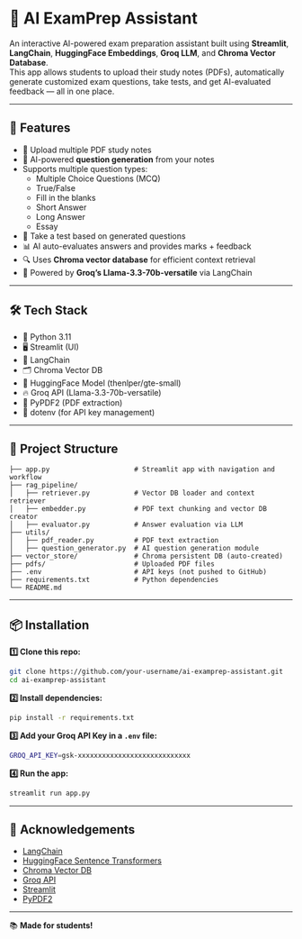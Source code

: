 # 📖 AI ExamPrep Assistant

An interactive AI-powered exam preparation assistant built using **Streamlit**, **LangChain**, **HuggingFace Embeddings**, **Groq LLM**, and **Chroma Vector Database**.  
This app allows students to upload their study notes (PDFs), automatically generate customized exam questions, take tests, and get AI-evaluated feedback — all in one place.

---

## 🚀 Features

- 📄 Upload multiple PDF study notes  
- 🧠 AI-powered **question generation** from your notes  
- Supports multiple question types:
  - Multiple Choice Questions (MCQ)
  - True/False
  - Fill in the blanks
  - Short Answer
  - Long Answer
  - Essay  
- 📝 Take a test based on generated questions  
- 📊 AI auto-evaluates answers and provides marks + feedback  
- 🔍 Uses **Chroma vector database** for efficient context retrieval  
- 🦙 Powered by **Groq’s Llama-3.3-70b-versatile** via LangChain  

---

## 🛠️ Tech Stack

- 🐍 Python 3.11  
- 🖥️ Streamlit (UI)  
- 🧠 LangChain  
- 🗂️ Chroma Vector DB  
- 🤖 HuggingFace Model (thenlper/gte-small)  
- 🔥 Groq API (Llama-3.3-70b-versatile)  
- 📄 PyPDF2 (PDF extraction)  
- 🌿 dotenv (for API key management)  

---

## 📂 Project Structure

```
├── app.py                     # Streamlit app with navigation and workflow
├── rag_pipeline/
│   ├── retriever.py           # Vector DB loader and context retriever
│   ├── embedder.py            # PDF text chunking and vector DB creator
│   ├── evaluator.py           # Answer evaluation via LLM
├── utils/
│   ├── pdf_reader.py          # PDF text extraction
│   ├── question_generator.py  # AI question generation module
├── vector_store/              # Chroma persistent DB (auto-created)
├── pdfs/                      # Uploaded PDF files
├── .env                       # API keys (not pushed to GitHub)
├── requirements.txt           # Python dependencies
└── README.md
```

---

## 📦 Installation

**1️⃣ Clone this repo:**  
```bash
git clone https://github.com/your-username/ai-examprep-assistant.git
cd ai-examprep-assistant
```

**2️⃣ Install dependencies:**  
```bash
pip install -r requirements.txt
```

**3️⃣ Add your Groq API Key in a `.env` file:**  
```bash
GROQ_API_KEY=gsk-xxxxxxxxxxxxxxxxxxxxxxxxxxxx
```

**4️⃣ Run the app:**  
```bash
streamlit run app.py
```

---

## 📣 Acknowledgements

- [LangChain](https://github.com/langchain-ai/langchain)  
- [HuggingFace Sentence Transformers](https://www.sbert.net/)  
- [Chroma Vector DB](https://www.trychroma.com/)  
- [Groq API](https://console.groq.com/)  
- [Streamlit](https://streamlit.io/)  
- [PyPDF2](https://github.com/py-pdf/pypdf)  

---

📚 **Made for students!**
